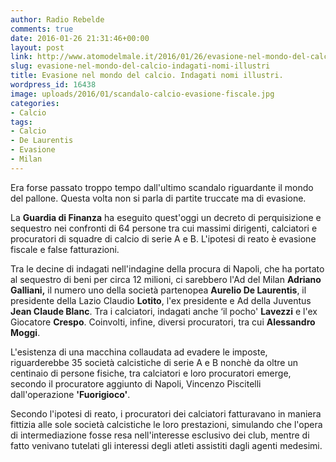 ```yaml
---
author: Radio Rebelde
comments: true
date: 2016-01-26 21:31:46+00:00
layout: post
link: http://www.atomodelmale.it/2016/01/26/evasione-nel-mondo-del-calcio-indagati-nomi-illustri/
slug: evasione-nel-mondo-del-calcio-indagati-nomi-illustri
title: Evasione nel mondo del calcio. Indagati nomi illustri.
wordpress_id: 16438
image: uploads/2016/01/scandalo-calcio-evasione-fiscale.jpg
categories:
- Calcio
tags:
- Calcio
- De Laurentis
- Evasione
- Milan
---
```


Era forse passato troppo tempo dall'ultimo scandalo riguardante il mondo del pallone. Questa volta non si parla di partite truccate ma di evasione.

La **Guardia di Finanza** ha eseguito quest'oggi un decreto di perquisizione e sequestro nei confronti di 64 persone tra cui massimi dirigenti, calciatori e procuratori di squadre di calcio di serie A e B. L'ipotesi di reato è evasione fiscale e false fatturazioni.

Tra le decine di indagati nell'indagine della procura di Napoli, che ha portato al sequestro di beni per circa 12 milioni, ci sarebbero l'Ad del Milan **Adriano Galliani,** il numero uno della società partenopea **Aurelio De Laurentis**, il presidente della Lazio Claudio **Lotito**, l'ex presidente e Ad della Juventus **Jean Claude Blanc**. Tra i calciatori, indagati anche ‘il pocho' **Lavezzi** e l'ex Giocatore **Crespo**. Coinvolti, infine, diversi procuratori, tra cui **Alessandro Moggi**.

L'esistenza di una macchina collaudata ad evadere le imposte, riguarderebbe 35 società calcistiche di serie A e B nonchè da oltre un centinaio di persone fisiche, tra calciatori e loro procuratori emerge, secondo il procuratore aggiunto di Napoli, Vincenzo Piscitelli dall'operazione **'Fuorigioco'**.

Secondo l'ipotesi di reato, i procuratori dei calciatori fatturavano in maniera fittizia alle sole società calcistiche le loro prestazioni, simulando che l'opera di intermediazione fosse resa nell'interesse esclusivo dei club, mentre di fatto venivano tutelati gli interessi degli atleti assistiti dagli agenti medesimi.
